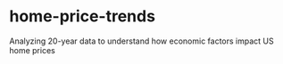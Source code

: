 # home-price-trends
Analyzing 20-year data to understand how economic factors impact US home prices
